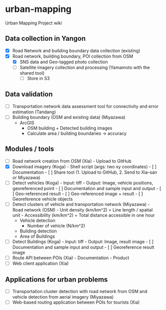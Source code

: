 # urban-mapping
Urban Mapping Project wiki

## Data collection in Yangon
- [x] Road Network and building boundary data collection (existing)
- [x] Road network, building boundary, POI collection from OSM
  - [x] SNS data and Geo-tagged photo collection
  - [ ] Satellite imagery collection and processing (Yamamoto with the shared tool) 
	  - [ ] Store in S3

## Data validation
  - [ ] Transportation network data assessment tool for connectivity and error estimation (Tandang)
  - [ ] Building boundary (OSM and existing data) (Miyazawa)
	- ArcGIS
		- OSM building + Detected building images
		- Calculate area / building boundaries -> accuracy

## Modules / tools
- [ ] Road network creation from OSM (Xia)
	  - Upload to GitHub
- [x] Download imagery (Koga)
	  - Shell script (args: two xy coordinates)
	  - [ ] Documentation
	  - [ ] Share tool (1. Upload to GitHub, 2. Send to Xia-san or Miyazawa)  
- [ ] Detect vehicles (Koga)
	  	- Input: tiff
	  	- Output: Image, vehicle positions, georeferenced point
		- [ ] Documentation and sample input and output
		- [ ] Geo-referenced result
			- [ ] Geo-referenced image + result
			- [ ] Georeference vehicle objects
- [ ] Detect clusters of vehicle and transportation network (Miyazawa)
	  - Road network (OSM)
      - Unit density (km/km^2) = Line length / spatial unit
      - Accessibility (km/km^2) = Total distance accessible in one hour
    - Vehicle detection
      - Number of vehicle (N/km^2)
    - Building detection
    - Area of Buildings
- [ ] Detect Buildings (Koga)
  		- Input: tiff
  		- Output: Image, result image
  		- [ ] Documentation and sample input and output
	  	- [ ] Georeference result image
- [ ] Route API between POIs (Xia)
	  - Documentation
	  - Product
- [ ] Web client application (Xia)

## Applications for urban problems
- [ ] Transportation cluster detection with road network from OSM and vehicle detection from aerial imagery (Miyazawa)
- [ ] Web-based routing application between POIs for tourists (Xia)
